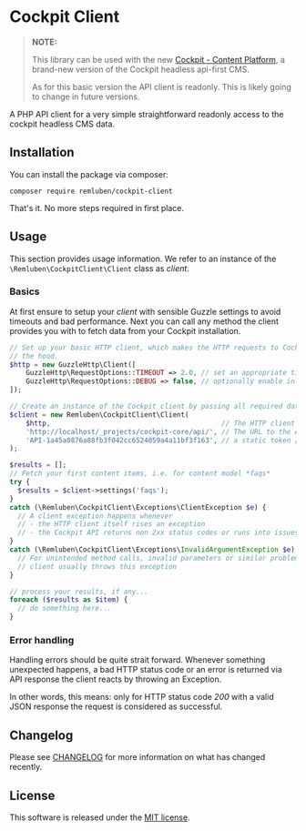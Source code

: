 # Cockpit Client

> **NOTE:**
>
> This library can be used with the new [Cockpit - Content Platform](https://github.com/Cockpit-HQ/Cockpit), a brand-new version of the Cockpit headless api-first CMS.
> 
> As for this basic version the API client is readonly. This is likely going to change in future versions.

A PHP API client for a very simple straightforward readonly access to the cockpit headless CMS data.

## Installation

You can install the package via composer:

```shell
composer require remluben/cockpit-client
```

That's it. No more steps required in first place.

## Usage

This section provides usage information. We refer to an instance of the `\Remluben\CockpitClient\Client` class as *client*.

### Basics

At first ensure to setup your *client* with sensible Guzzle settings to avoid timeouts and bad performance. Next you can call any method the client provides you with to fetch data from your Cockpit installation.

```php
// Set up your basic HTTP client, which makes the HTTP requests to Cockpit under
// the hood.
$http = new GuzzleHttp\Client([
    GuzzleHttp\RequestOptions::TIMEOUT => 2.0, // set an appropriate timeout that suits your application and server needs
    GuzzleHttp\RequestOptions::DEBUG => false, // optionally enable in development mode
]);

// Create an instance of the Cockpit client by passing all required data
$client = new Remluben\CockpitClient\Client(
    $http,                                          // The HTTP client
    'http://localhost/_projects/cockpit-core/api/', // The URL to the API of your Cockpit instance, i.e. https://url-to-cockpit.tld/api/
    'API-1a45a0876a88fb3f042cc6524059a4a11bf3f163', // a static token / api-key for server-side usage, should not expire
);

$results = [];
// Fetch your first content items, i.e. for content model *faqs*
try {
  $results = $client->settings('faqs');
}
catch (\Remluben\CockpitClient\Exceptions\ClientException $e) {
  // A client exception happens whenever 
  // - the HTTP client itself rises an exception
  // - the Cockpit API returns non 2xx status codes or runs into issues
}
catch (\Remluben\CockpitClient\Exceptions\InvalidArgumentException $e) {
  // For unintended method calls, invalid parameters or similar problems the
  // client usually throws this exception 
}

// process your results, if any...
foreach ($results as $item) {
  // do something here...
}
```

### Error handling

Handling errors should be quite strait forward. Whenever something unexpected happens, a bad HTTP status code or an error is returned via API response the client reacts by throwing an Exception. 

In other words, this means: only for HTTP status code *200* with a valid JSON response the request is considered as successful.

## Changelog

Please see [CHANGELOG](CHANGELOG.md) for more information on what has changed recently.

## License

This software is released under the [MIT license](LICENSE.md).
